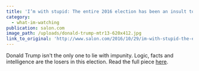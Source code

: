```yaml
---
title: 'I’m with stupid: The entire 2016 election has been an insult to our intelligence'
category:
  - what-im-watching
publication: salon.com
image_path: /uploads/donald-trump-mtr13-620x412.jpg
link_to_original: 'http://www.salon.com/2016/10/29/im-with-stupid-the-entire-2016-election-has-been-an-insult-to-our-intelligence/'
---
```



Donald Trump isn't the only one to lie with impunity. Logic, facts and intelligence are the losers in this election. Read the full piece [here](http://www.salon.com/2016/10/29/im-with-stupid-the-entire-2016-election-has-been-an-insult-to-our-intelligence/).